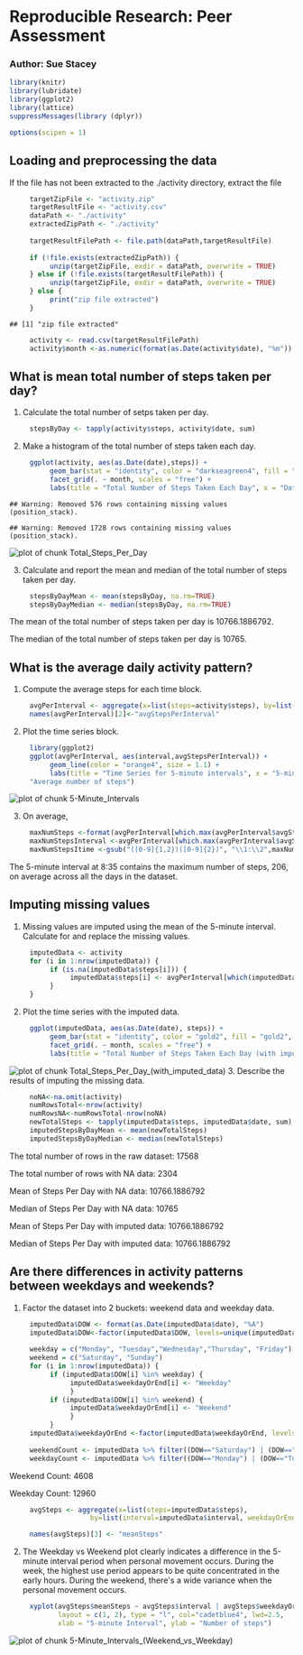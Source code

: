 # Reproducible Research: Peer Assessment

### Author:  Sue Stacey


```r
library(knitr)
library(lubridate)
library(ggplot2)
library(lattice)
suppressMessages(library (dplyr))

options(scipen = 1)
```

## Loading and preprocessing the data
If the file has not been extracted to the ./activity directory, extract the file

```r
     targetZipFile <- "activity.zip"
     targetResultFile <- "activity.csv"
     dataPath <- "./activity"
     extractedZipPath <- "./activity"
     
     targetResultFilePath <- file.path(dataPath,targetResultFile)
     
     if (!file.exists(extractedZipPath)) {
          unzip(targetZipFile, exdir = dataPath, overwrite = TRUE)
     } else if (!file.exists(targetResultFilePath)) {
          unzip(targetZipFile, exdir = dataPath, overwrite = TRUE)
     } else {
          print("zip file extracted")
     }
```

```
## [1] "zip file extracted"
```

```r
     activity <- read.csv(targetResultFilePath)
     activity$month <-as.numeric(format(as.Date(activity$date), "%m"))
```

## What is mean total number of steps taken per day?
1.  Calculate the total number of setps taken per day.

```r
     stepsByDay <- tapply(activity$steps, activity$date, sum)
```
2. Make a histogram of the total number of steps taken each day.

```r
     ggplot(activity, aes(as.Date(date),steps)) +
          geom_bar(stat = "identity", color = "darkseagreen4", fill = "darkseagreen4", width =.6) + 
          facet_grid(. ~ month, scales = "free") +
          labs(title = "Total Number of Steps Taken Each Day", x = "Date", y = "Number of steps")
```

```
## Warning: Removed 576 rows containing missing values (position_stack).
```

```
## Warning: Removed 1728 rows containing missing values (position_stack).
```

![plot of chunk Total_Steps_Per_Day](figure/Total_Steps_Per_Day-1.png) 

3. Calculate and report the mean and median of the total number of steps taken per day.

```r
     stepsByDayMean <- mean(stepsByDay, na.rm=TRUE)
     stepsByDayMedian <- median(stepsByDay, na.rm=TRUE)
```
The mean of the total number of steps taken per day is 10766.1886792.

The median of the total number of steps taken per day is 10765.

## What is the average daily activity pattern?
1. Compute the average steps for each time block.

```r
     avgPerInterval <- aggregate(x=list(steps=activity$steps), by=list(interval=activity$interval), FUN=mean, na.rm=TRUE)
     names(avgPerInterval)[2]<-"avgStepsPerInterval"
```

2.  Plot the time series block.

```r
     library(ggplot2)
     ggplot(avgPerInterval, aes(interval,avgStepsPerInterval)) +
          geom_line(color = "orange4", size = 1.1) +
          labs(title = "Time Series for 5-minute intervals", x = "5-minute interval", y =
     "Average number of steps")    
```

![plot of chunk 5-Minute_Intervals](figure/5-Minute_Intervals-1.png) 

3. On average, 

```r
     maxNumSteps <-format(avgPerInterval[which.max(avgPerInterval$avgStepsPerInterval),2],digits=1)
     maxNumStepsInterval <-avgPerInterval[which.max(avgPerInterval$avgStepsPerInterval),1]
     maxNumStepsItime <-gsub("([0-9]{1,2})([0-9]{2})", "\\1:\\2",maxNumStepsInterval)
```

The 5-minute interval at 8:35 contains the maximum number of steps, 206, on average across all the days in the dataset.

## Imputing missing values

1.  Missing values are imputed using the mean of the 5-minute interval. Calculate for and replace the missing values.

```r
     imputedData <- activity 
     for (i in 1:nrow(imputedData)) {
          if (is.na(imputedData$steps[i])) {
               imputedData$steps[i] <- avgPerInterval[which(imputedData$interval[i] == avgPerInterval$interval), ]$avgStepsPerInterval
          }
     }
```
2.  Plot the time series with the imputed data.

```r
     ggplot(imputedData, aes(as.Date(date), steps)) + 
          geom_bar(stat = "identity", color = "gold2", fill = "gold2", width =.6) + 
          facet_grid(. ~ month, scales = "free") + 
          labs(title = "Total Number of Steps Taken Each Day (with imputed data)", x = "Date", y = "Number of steps")
```

![plot of chunk Total_Steps_Per_Day_(with_imputed_data)](figure/Total_Steps_Per_Day_(with_imputed_data)-1.png) 
3.  Describe the results of imputing the missing data.

```r
     noNA<-na.omit(activity)
     numRowsTotal<-nrow(activity)
     numRowsNA<-numRowsTotal-nrow(noNA)
     newTotalSteps <- tapply(imputedData$steps, imputedData$date, sum)
     imputedStepsByDayMean <- mean(newTotalSteps)
     imputedStepsByDayMedian <- median(newTotalSteps)
```
 The total number of rows in the raw dataset: 17568 
 
 The total number of rows with NA data: 2304
 
 Mean of Steps Per Day with NA data: 10766.1886792
 
 Median of Steps Per Day with NA data: 10765
 
 Mean of Steps Per Day with imputed data: 10766.1886792
 
 Median of Steps Per Day with imputed data: 10766.1886792


## Are there differences in activity patterns between weekdays and weekends?
1.  Factor the dataset into 2 buckets: weekend data and weekday data.

```r
     imputedData$DOW <- format(as.Date(imputedData$date), "%A")
     imputedData$DOW<-factor(imputedData$DOW, levels=unique(imputedData$DOW))
     
     weekday = c("Monday", "Tuesday","Wednesday","Thursday", "Friday")
     weekend = c("Saturday", "Sunday")
     for (i in 1:nrow(imputedData)) {
          if (imputedData$DOW[i] %in% weekday) {
               imputedData$weekdayOrEnd[i] <- "Weekday"
               }
          if (imputedData$DOW[i] %in% weekend) {
               imputedData$weekdayOrEnd[i] <- "Weekend"
               }
          }
     imputedData$weekdayOrEnd <-factor(imputedData$weekdayOrEnd, levels=unique(imputedData$weekdayOrEnd))
     
     weekendCount <- imputedData %>% filter((DOW=="Saturday") | (DOW=="Sunday")) %>% count()
     weekdayCount <- imputedData %>% filter((DOW=="Monday") | (DOW=="Tuesday") | (DOW=="Wednesday") | (DOW=="Thursday") | (DOW=="Friday")) %>% count()
```
Weekend Count:  4608

Weekday Count:  12960

```r
     avgSteps <- aggregate(x=list(steps=imputedData$steps), 
                    by=list(interval=imputedData$interval, weekdayOrEnd=imputedData$weekdayOrEnd), FUN=mean)

     names(avgSteps)[3] <- "meanSteps"
```
2.  The Weekday vs Weekend plot clearly indicates a difference in the 5-minute interval period when personal movement occurs.  During the week, the highest use period appears to be quite concentrated in the early hours.  During the weekend, there's a wide variance when the personal movement occurs.

```r
     xyplot(avgSteps$meanSteps ~ avgSteps$interval | avgSteps$weekdayOrEnd, 
            layout = c(1, 2), type = "l", col="cadetblue4", lwd=2.5,
            xlab = "5-minute Interval", ylab = "Number of steps")     
```

![plot of chunk 5-Minute_Intervals_(Weekend_vs_Weekday)](figure/5-Minute_Intervals_(Weekend_vs_Weekday)-1.png) 
     
